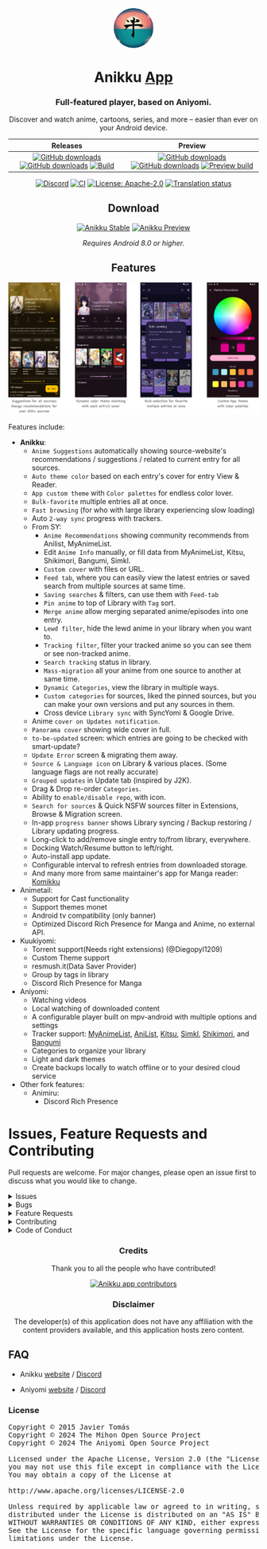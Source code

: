 <div align="center">

<a href="https://anikku-app.github.io">
    <img src="./.github/assets/icon.png" alt="anikku logo" title="anikku logo" width="80"/>
</a>

# Anikku [App](#)

### Full-featured player, based on Aniyomi.
Discover and watch anime, cartoons, series, and more – easier than ever on your Android device.

| Releases | Preview |
|----------|---------|
| <div align="center"> [![GitHub downloads](https://img.shields.io/github/downloads/komikku-app/anikku/latest/total?label=Latest%20Downloads&labelColor=27303D&color=0D1117&logo=github&logoColor=FFFFFF&style=flat)](https://github.com/komikku-app/anikku/releases/latest) [![GitHub downloads](https://img.shields.io/github/downloads/komikku-app/anikku/total?label=Total%20Downloads&labelColor=27303D&color=0D1117&logo=github&logoColor=FFFFFF&style=flat)](https://github.com/komikku-app/anikku/releases) [![Build](https://img.shields.io/github/actions/workflow/status/komikku-app/anikku/build_release.yml?labelColor=27303D&label=Stable&labelColor=06599d&color=043b69)](https://github.com/komikku-app/anikku/actions/workflows/build_release.yml) | <div align="center"> [![GitHub downloads](https://img.shields.io/github/downloads/komikku-app/anikku-preview/latest/total?label=Latest%20Downloads&labelColor=27303D&color=0D1117&logo=github&logoColor=FFFFFF&style=flat)](https://github.com/komikku-app/anikku-preview/releases/latest) [![GitHub downloads](https://img.shields.io/github/downloads/komikku-app/anikku-preview/total?label=Total%20Downloads&labelColor=27303D&color=0D1117&logo=github&logoColor=FFFFFF&style=flat)](https://github.com/komikku-app/anikku-preview/releases) [![Preview build](https://img.shields.io/github/actions/workflow/status/komikku-app/anikku-preview/build_app.yml?labelColor=27303D&label=Preview&labelColor=2c2c47&color=1c1c39)](https://github.com/komikku-app/anikku-preview/actions/workflows/build_app.yml) |

[![Discord](https://img.shields.io/discord/1242381704459452488.svg?label=&labelColor=6A7EC2&color=7389D8&logo=discord&logoColor=FFFFFF)](https://discord.gg/85jB7V5AJR)
[![CI](https://img.shields.io/github/actions/workflow/status/komikku-app/anikku/build_push.yml?labelColor=27303D&label=CI)](https://github.com/komikku-app/anikku/actions/workflows/build_push.yml)
[![License: Apache-2.0](https://img.shields.io/github/license/komikku-app/anikku?labelColor=27303D&color=0877d2)](/LICENSE)
[![Translation status](https://hosted.weblate.org/widget/komikku-app/anikku/svg-badge.svg)](https://hosted.weblate.org/projects/komikku-app/anikku/)

## Download

[![Anikku Stable](https://img.shields.io/github/release/komikku-app/anikku.svg?maxAge=3600&label=Stable&labelColor=06599d&color=043b69)](https://github.com/komikku-app/anikku/releases)
[![Anikku Preview](https://img.shields.io/github/v/release/komikku-app/anikku-preview.svg?maxAge=3600&label=Preview&labelColor=2c2c47&color=1c1c39)](https://github.com/komikku-app/anikku-preview/releases)

*Requires Android 8.0 or higher.*

## Features

![screenshots of app](./.github/readme-images/screens.png)

<div align="left">

Features include:

* **Anikku**:
  * `Anime Suggestions` automatically showing source-website's recommendations / suggestions / related to current entry for all sources.
  * `Auto theme color` based on each entry's cover for entry View & Reader.
  * `App custom theme` with `Color palettes` for endless color lover.
  * `Bulk-favorite` multiple entries all at once.
  * `Fast browsing` (for who with large library experiencing slow loading)
  * Auto `2-way sync` progress with trackers.
  * From SY:
    * `Anime Recommendations` showing community recommends from Anilist, MyAnimeList.
    * Edit `Anime Info` manually, or fill data from MyAnimeList, Kitsu, Shikimori, Bangumi, Simkl.
    * `Custom cover` with files or URL.
    * `Feed tab`, where you can easily view the latest entries or saved search from multiple sources at same time.
    * `Saving searches` & filters, can use them with `Feed-tab`
    * `Pin anime` to top of Library with `Tag` sort.
    * `Merge anime` allow merging separated anime/episodes into one entry.
    * `Lewd filter`, hide the lewd anime in your library when you want to.
    * `Tracking filter`, filter your tracked anime so you can see them or see non-tracked anime.
    * `Search tracking` status in library.
    * `Mass-migration` all your anime from one source to another at same time.
    * `Dynamic Categories`, view the library in multiple ways.
    * `Custom categories` for sources, liked the pinned sources, but you can make your own versions and put any sources in them.
    * Cross device `Library sync` with SyncYomi & Google Drive.
  * Anime `cover on Updates notification`.
  * `Panorama cover` showing wide cover in full.
  * `to-be-updated` screen: which entries are going to be checked with smart-update?
  * `Update Error` screen & migrating them away.
  * `Source & Language icon` on Library & various places. (Some language flags are not really accurate)
  * `Grouped updates` in Update tab (inspired by J2K).
  * Drag & Drop re-order `Categories`.
  * Ability to `enable/disable repo`, with icon.
  * `Search for sources` & Quick NSFW sources filter in Extensions, Browse & Migration screen.
  * In-app `progress banner` shows Library syncing / Backup restoring / Library updating progress.
  * Long-click to add/remove single entry to/from library, everywhere.
  * Docking Watch/Resume button to left/right.
  * Auto-install app update.
  * Configurable interval to refresh entries from downloaded storage.
  * And many more from same maintainer's app for Manga reader: [Komikku](https://github.com/komikku-app/komikku)
* Animetail:
  * Support for Cast functionality
  * Support themes monet
  * Android tv compatibility (only banner)
  * Optimized Discord Rich Presence for Manga and Anime, no external API.
* Kuukiyomi:
  * Torrent support(Needs right extensions) (@Diegopyl1209)
  * Custom Theme support
  * resmush.it(Data Saver Provider)
  * Group by tags in library
  * Discord Rich Presence for Manga
* Aniyomi:
  * Watching videos
  * Local watching of downloaded content
  * A configurable player built on mpv-android with multiple options and settings
  * Tracker support: [MyAnimeList](https://myanimelist.net/), [AniList](https://anilist.co/), [Kitsu](https://kitsu.app/), [Simkl](https://simkl.in/), [Shikimori](https://shikimori.one), and [Bangumi](https://bgm.tv/)
  * Categories to organize your library
  * Light and dark themes
  * Create backups locally to watch offline or to your desired cloud service
* Other fork features:
  * Animiru:
    * Discord Rich Presence

# Issues, Feature Requests and Contributing

Pull requests are welcome. For major changes, please open an issue first to discuss what you would like to change.

<details><summary>Issues</summary>

1. **Before reporting a new issue, take a look at the [FAQ](https://mihon.app/docs/faq/general), the [changelog](https://github.com/komikku-app/anikku/releases) and the already opened [issues](https://github.com/komikku-app/anikku/issues).**
2. If you are unsure, ask here: [![Discord](https://img.shields.io/discord/1195734228319617024.svg?label=&labelColor=6A7EC2&color=7389D8&logo=discord&logoColor=FFFFFF)](https://discord.gg/Nft8MxpR)

</details>

<details><summary>Bugs</summary>

* Include version (More → About → Version)
 * If not latest, try updating, it may have already been solved
 * Preview version is equal to the number of commits as seen on the main page
* Include steps to reproduce (if not obvious from description)
* Include screenshot (if needed)
* If it could be device-dependent, try reproducing on another device (if possible)
* Don't group unrelated requests into one issue

Use the [issue forms](https://github.com/komikku-app/anikku/issues/new/choose) to submit a bug.

</details>

<details><summary>Feature Requests</summary>

* Write a detailed issue, explaining what it should do or how.
* Include screenshot (if needed).
</details>

<details><summary>Contributing</summary>

See [CONTRIBUTING.md](./CONTRIBUTING.md).
</details>

<details><summary>Code of Conduct</summary>

See [CODE_OF_CONDUCT.md](./CODE_OF_CONDUCT.md).
</details>

</div>

### Credits

Thank you to all the people who have contributed!

<a href="https://github.com/komikku-app/anikku/graphs/contributors">
    <img src="https://contrib.rocks/image?repo=aniyomiorg/aniyomi" alt="Anikku app contributors" title="Anikku app contributors" width="800"/>
</a>

### Disclaimer

The developer(s) of this application does not have any affiliation with the content providers available, and this application hosts zero content.

<div align="left">

## FAQ

* Anikku [website](https://anikku-app.github.io/) / [Discord](https://discord.gg/85jB7V5AJR)

* Aniyomi [website](https://aniyomi.org/) / [Discord](https://discord.gg/F32UjdJZrR)

### License

<pre>
Copyright © 2015 Javier Tomás
Copyright © 2024 The Mihon Open Source Project
Copyright © 2024 The Aniyomi Open Source Project

Licensed under the Apache License, Version 2.0 (the "License");
you may not use this file except in compliance with the License.
You may obtain a copy of the License at

http://www.apache.org/licenses/LICENSE-2.0

Unless required by applicable law or agreed to in writing, software
distributed under the License is distributed on an "AS IS" BASIS,
WITHOUT WARRANTIES OR CONDITIONS OF ANY KIND, either express or implied.
See the License for the specific language governing permissions and
limitations under the License.
</pre>

</div>